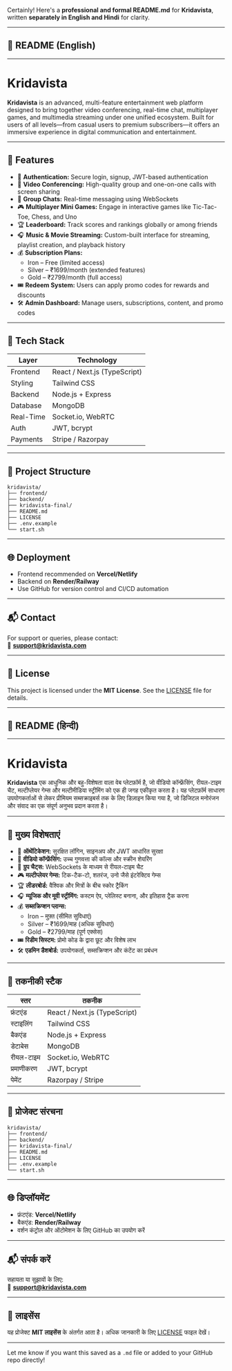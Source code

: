 Certainly! Here's a **professional and formal README.md** for **Kridavista**, written **separately in English and Hindi** for clarity.

---

## 📄 README (English)

---

# Kridavista

**Kridavista** is an advanced, multi-feature entertainment web platform designed to bring together video conferencing, real-time chat, multiplayer games, and multimedia streaming under one unified ecosystem. Built for users of all levels—from casual users to premium subscribers—it offers an immersive experience in digital communication and entertainment.

---

## 🚀 Features

- 🔐 **Authentication:** Secure login, signup, JWT-based authentication  
- 🎥 **Video Conferencing:** High-quality group and one-on-one calls with screen sharing  
- 💬 **Group Chats:** Real-time messaging using WebSockets  
- 🎮 **Multiplayer Mini Games:** Engage in interactive games like Tic-Tac-Toe, Chess, and Uno  
- 🏆 **Leaderboard:** Track scores and rankings globally or among friends  
- 🎧 **Music & Movie Streaming:** Custom-built interface for streaming, playlist creation, and playback history  
- 💰 **Subscription Plans:**  
  - Iron – Free (limited access)  
  - Silver – ₹1699/month (extended features)  
  - Gold – ₹2799/month (full access)  
- 🎟️ **Redeem System:** Users can apply promo codes for rewards and discounts  
- 🛠️ **Admin Dashboard:** Manage users, subscriptions, content, and promo codes  

---

## 🧱 Tech Stack

| Layer       | Technology                  |
|-------------|-----------------------------|
| Frontend    | React / Next.js (TypeScript) |
| Styling     | Tailwind CSS                |
| Backend     | Node.js + Express           |
| Database    | MongoDB                     |
| Real-Time   | Socket.io, WebRTC           |
| Auth        | JWT, bcrypt                 |
| Payments    | Stripe / Razorpay           |

---

## 📁 Project Structure

```
kridavista/
├── frontend/
├── backend/
├── kridavista-final/
├── README.md
├── LICENSE
├── .env.example
└── start.sh
```

---

## 🌐 Deployment

- Frontend recommended on **Vercel/Netlify**  
- Backend on **Render/Railway**  
- Use GitHub for version control and CI/CD automation

---

## 📬 Contact

For support or queries, please contact:  
📧 **support@kridavista.com**

---

## 📜 License

This project is licensed under the **MIT License**. See the [LICENSE](./LICENSE) file for details.

---

## 📄 README (हिन्दी)

---

# Kridavista

**Kridavista** एक आधुनिक और बहु-विशेषता वाला वेब प्लेटफ़ॉर्म है, जो वीडियो कॉन्फ्रेंसिंग, रीयल-टाइम चैट, मल्टीप्लेयर गेम्स और मल्टीमीडिया स्ट्रीमिंग को एक ही जगह एकीकृत करता है। यह प्लेटफ़ॉर्म साधारण उपयोगकर्ताओं से लेकर प्रीमियम सब्सक्राइबर्स तक के लिए डिज़ाइन किया गया है, जो डिजिटल मनोरंजन और संवाद का एक संपूर्ण अनुभव प्रदान करता है।

---

## 🚀 मुख्य विशेषताएं

- 🔐 **ऑथेंटिकेशन:** सुरक्षित लॉगिन, साइनअप और JWT आधारित सुरक्षा  
- 🎥 **वीडियो कॉन्फ्रेंसिंग:** उच्च गुणवत्ता की कॉल्स और स्क्रीन शेयरिंग  
- 💬 **ग्रुप चैट्स:** WebSockets के माध्यम से रीयल-टाइम चैट  
- 🎮 **मल्टीप्लेयर गेम्स:** टिक-टैक-टो, शतरंज, उनो जैसे इंटरेक्टिव गेम्स  
- 🏆 **लीडरबोर्ड:** वैश्विक और मित्रों के बीच स्कोर ट्रैकिंग  
- 🎧 **म्यूजिक और मूवी स्ट्रीमिंग:** कस्टम ऐप, प्लेलिस्ट बनाना, और इतिहास ट्रैक करना  
- 💰 **सब्सक्रिप्शन प्लान्स:**  
  - Iron – मुफ़्त (सीमित सुविधाएं)  
  - Silver – ₹1699/माह (अधिक सुविधाएं)  
  - Gold – ₹2799/माह (पूर्ण एक्सेस)  
- 🎟️ **रिडीम सिस्टम:** प्रोमो कोड के द्वारा छूट और विशेष लाभ  
- 🛠️ **एडमिन डैशबोर्ड:** उपयोगकर्ता, सब्सक्रिप्शन और कंटेंट का प्रबंधन

---

## 🧱 तकनीकी स्टैक

| स्तर        | तकनीक                       |
|-------------|-----------------------------|
| फ्रंटएंड     | React / Next.js (TypeScript) |
| स्टाइलिंग     | Tailwind CSS                |
| बैकएंड       | Node.js + Express           |
| डेटाबेस      | MongoDB                     |
| रीयल-टाइम    | Socket.io, WebRTC           |
| प्रमाणीकरण   | JWT, bcrypt                 |
| पेमेंट       | Razorpay / Stripe           |

---

## 📁 प्रोजेक्ट संरचना

```
kridavista/
├── frontend/
├── backend/
├── kridavista-final/
├── README.md
├── LICENSE
├── .env.example
└── start.sh
```

---

## 🌐 डिप्लॉयमेंट

- फ्रंटएंड: **Vercel/Netlify**  
- बैकएंड: **Render/Railway**  
- वर्शन कंट्रोल और ऑटोमेशन के लिए GitHub का उपयोग करें

---

## 📬 संपर्क करें

सहायता या सुझावों के लिए:  
📧 **support@kridavista.com**

---

## 📜 लाइसेंस

यह प्रोजेक्ट **MIT लाइसेंस** के अंतर्गत आता है। अधिक जानकारी के लिए [LICENSE](./LICENSE) फाइल देखें।

---

Let me know if you want this saved as a `.md` file or added to your GitHub repo directly!
